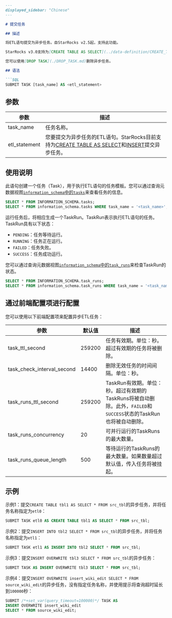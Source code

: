 ```md
---
displayed_sidebar: "Chinese"
---

# 提交任务

## 描述

将ETL语句提交为异步任务。自StarRocks v2.5起，支持此功能。

StarRocks v3.0支持为[CREATE TABLE AS SELECT](../data-definition/CREATE_TABLE_AS_SELECT.md)和[INSERT](./INSERT.md)提交异步任务。

您可以使用[DROP TASK](./DROP_TASK.md)删除异步任务。

## 语法

```SQL
SUBMIT TASK [task_name] AS <etl_statement>
```

## 参数

| **参数**      | **描述**                                                  |
| ------------- | --------------------------------------------------------- |
| task_name     | 任务名称。                                                 |
| etl_statement | 您要提交为异步任务的ETL语句。StarRocks目前支持为[CREATE TABLE AS SELECT](../data-definition/CREATE_TABLE_AS_SELECT.md)和[INSERT](./INSERT.md)提交异步任务。 |

## 使用说明

此语句创建一个任务（Task），用于执行ETL语句的任务模板。您可以通过查询元数据视图[`information_schema`中的`tasks`](../../../reference/information_schema/tasks.md)来查看任务的信息。

```SQL
SELECT * FROM INFORMATION_SCHEMA.tasks;
SELECT * FROM information_schema.tasks WHERE task_name = '<task_name>';
```

运行任务后，将相应生成一个TaskRun。TaskRun表示执行ETL语句的任务。TaskRun具有以下状态：

- `PENDING`：任务等待运行。
- `RUNNING`：任务正在运行。
- `FAILED`：任务失败。
- `SUCCESS`：任务成功运行。

您可以通过查询元数据视图[`information_schema`中的`task_runs`](../../../reference/information_schema/task_runs.md)来检查TaskRun的状态。

```SQL
SELECT * FROM INFORMATION_SCHEMA.task_runs;
SELECT * FROM information_schema.task_runs WHERE task_name = '<task_name>';
```

## 通过前端配置项进行配置

您可以使用以下前端配置项来配置异步ETL任务：

| **参数**                  | **默认值**  | **描述**                                                  |
| -------------------------- | ----------- | --------------------------------------------------------- |
| task_ttl_second            | 259200      | 任务有效期。单位：秒。超过有效期的任务将被删除。                   |
| task_check_interval_second | 14400       | 删除无效任务的时间间隔。单位：秒。                                   |
| task_runs_ttl_second       | 259200      | TaskRun有效期。单位：秒。超过有效期的TaskRuns将被自动删除。此外，`FAILED`和`SUCCESS`状态的TaskRun也将被自动删除。 |
| task_runs_concurrency      | 20          | 可并行运行的TaskRuns的最大数量。                                |
| task_runs_queue_length     | 500         | 等待运行的TaskRuns的最大数量。如果数量超过默认值，传入任务将被挂起。          |

## 示例

示例1：提交`CREATE TABLE tbl1 AS SELECT * FROM src_tbl`的异步任务，并将任务名称指定为`etl0`：

```SQL
SUBMIT TASK etl0 AS CREATE TABLE tbl1 AS SELECT * FROM src_tbl;
```

示例2：提交`INSERT INTO tbl2 SELECT * FROM src_tbl`的异步任务，并将任务名称指定为`etl1`：

```SQL
SUBMIT TASK etl1 AS INSERT INTO tbl2 SELECT * FROM src_tbl;
```

示例3：提交`INSERT OVERWRITE tbl3 SELECT * FROM src_tbl`的异步任务：

```SQL
SUBMIT TASK AS INSERT OVERWRITE tbl3 SELECT * FROM src_tbl;
```

示例4：提交`INSERT OVERWRITE insert_wiki_edit SELECT * FROM source_wiki_edit`的异步任务，没有指定任务名称，并使用提示将查询超时延长到`100000`秒：

```SQL
SUBMIT /*+set_var(query_timeout=100000)*/ TASK AS
INSERT OVERWRITE insert_wiki_edit
SELECT * FROM source_wiki_edit;
```